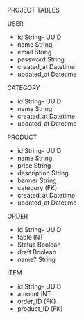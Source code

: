 PROJECT TABLES

USER

- id String- UUID
- name String
- email String
- password String
- created_at Datetime
- updated_at Datetime

CATEGORY

- id String- UUID
- name String
- created_at Datetime
- updated_at Datetime

PRODUCT

- id String- UUID
- name String
- price String
- description String
- banner String
- category (FK)
- created_at Datetime
- updated_at Datetime

ORDER

- id String- UUID
- table INT
- Status Boolean
- draft Boolean
- name? String

ITEM

- id String- UUID
- amount INT
- order_ID (FK)
- product_ID (FK)
